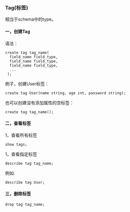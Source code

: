 
### Tag(标签)

相当于schema中的type。

#### 一，创建Tag
语法：
```
create tag tag_name(
  field_name field_type,
  field_name field_type,
  field_name field_type,
  ...
 );
```

例子，创建User标签：
```
create tag User(name string, age int, password string);
```

也可以创建没有添加属性的空标签：
```
create tag tag_name();
```


#### 二，查看标签

1，查看所有标签
```
show tags;
```

1，查看指定标签
```
describe tag tag_name;
```
例如:
```
describe tag User;
```

#### 三，删除标签
```
drop tag tag_name;
```